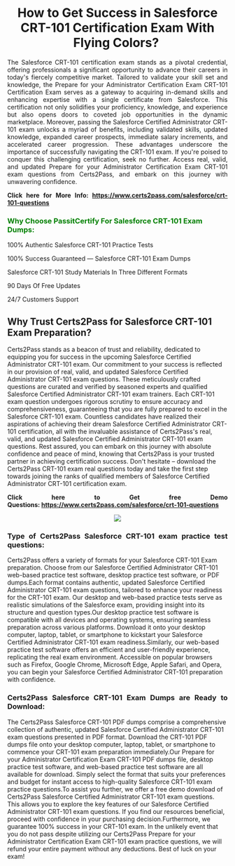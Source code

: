 <h1 style="text-align: center;"><strong>How to Get Success in Salesforce CRT-101 Certification Exam With Flying Colors? </strong></h1>

<p style="text-align: justify;">The Salesforce CRT-101 certification exam stands as a pivotal credential, offering professionals a significant opportunity to advance their careers in today's fiercely competitive market. Tailored to validate your skill set and knowledge, the Prepare for your Administrator Certification Exam CRT-101 Certification Exam serves as a gateway to acquiring in-demand skills and enhancing expertise with a single certificate from Salesforce. This certification not only solidifies your proficiency, knowledge, and experience but also opens doors to coveted job opportunities in the dynamic marketplace. Moreover, passing the Salesforce Certified Administrator CRT-101 exam unlocks a myriad of benefits, including validated skills, updated knowledge, expanded career prospects, immediate salary increments, and accelerated career progression. These advantages underscore the importance of successfully navigating the CRT-101 exam. If you're poised to conquer this challenging certification, seek no further. Access real, valid, and updated Prepare for your Administrator Certification Exam CRT-101 exam questions from Certs2Pass, and embark on this journey with unwavering confidence.</p>

<p style="text-align: justify;"><strong>Click here for More Info: <a href="https://www.certs2pass.com/salesforce/crt-101-questions">https://www.certs2pass.com/salesforce/crt-101-questions</a></strong></p>

<h3><strong><span style="display:block; color:Green;">Why Choose PassitCertify For Salesforce CRT-101 Exam Dumps: </span></strong></h3>

<p style="text-align: justify;">100% Authentic Salesforce CRT-101 Practice Tests</p>

<p style="text-align: justify;">100% Success Guaranteed — Salesforce CRT-101 Exam Dumps</p>

<p style="text-align: justify;">Salesforce CRT-101 Study Materials In Three Different Formats</p>

<p style="text-align: justify;">90 Days Of Free Updates</p>

<p style="text-align: justify;">24/7 Customers Support</p>

<h2><strong>Why Trust Certs2Pass for Salesforce CRT-101 Exam Preparation?</strong></h2>

<p>Certs2Pass stands as a beacon of trust and reliability, dedicated to equipping you for success in the upcoming Salesforce Certified Administrator CRT-101 exam. Our commitment to your success is reflected in our provision of real, valid, and updated Salesforce Certified Administrator CRT-101 exam questions. These meticulously crafted questions are curated and verified by seasoned experts and qualified Salesforce Certified Administrator CRT-101 exam trainers. Each CRT-101 exam question undergoes rigorous scrutiny to ensure accuracy and comprehensiveness, guaranteeing that you are fully prepared to excel in the Salesforce CRT-101 exam. Countless candidates have realized their aspirations of achieving their dream Salesforce Certified Administrator CRT-101 certification, all with the invaluable assistance of Certs2Pass's real, valid, and updated Salesforce Certified Administrator CRT-101 exam questions. Rest assured, you can embark on this journey with absolute confidence and peace of mind, knowing that Certs2Pass is your trusted partner in achieving certification success. Don't hesitate – download the Certs2Pass CRT-101 exam real questions today and take the first step towards joining the ranks of qualified members of Salesforce Certified Administrator CRT-101 certification exam.</p>

<p style="text-align: justify;"><strong>Click here to Get free Demo Questions: <a href="https://www.certs2pass.com/salesforce/crt-101-questions">https://www.certs2pass.com/salesforce/crt-101-questions</a></strong></p>

<p style="text-align: center;"><img src="https://i.imgur.com/8DtcaoZ.jpg" /></p>

<h3 style="text-align: justify;"><strong>Type of Certs2Pass Salesforce CRT-101 exam practice test questions:</strong></h3>

<p>Certs2Pass offers a variety of formats for your Salesforce CRT-101 Exam preparation. Choose from our Salesforce Certified Administrator CRT-101 web-based practice test software, desktop practice test software, or PDF dumps.Each format contains authentic, updated Salesforce Certified Administrator CRT-101 exam questions, tailored to enhance your readiness for the CRT-101 exam. Our desktop and web-based practice tests serve as realistic simulations of the Salesforce exam, providing insight into its structure and question types.Our desktop practice test software is compatible with all devices and operating systems, ensuring seamless preparation across various platforms. Download it onto your desktop computer, laptop, tablet, or smartphone to kickstart your Salesforce Certified Administrator CRT-101 exam readiness.Similarly, our web-based practice test software offers an efficient and user-friendly experience, replicating the real exam environment. Accessible on popular browsers such as Firefox, Google Chrome, Microsoft Edge, Apple Safari, and Opera, you can begin your Salesforce Certified Administrator CRT-101 preparation with confidence.</p>

<h3 style="text-align: justify;"><strong>Certs2Pass Salesforce CRT-101 Exam Dumps are Ready to Download:</strong></h3>

<p>The Certs2Pass Salesforce CRT-101 PDF dumps comprise a comprehensive collection of authentic, updated Salesforce Certified Administrator CRT-101 exam questions presented in PDF format. Download the CRT-101 PDF dumps file onto your desktop computer, laptop, tablet, or smartphone to commence your CRT-101 exam preparation immediately.Our Prepare for your Administrator Certification Exam CRT-101 PDF dumps file, desktop practice test software, and web-based practice test software are all available for download. Simply select the format that suits your preferences and budget for instant access to high-quality Salesforce CRT-101 exam practice questions.To assist you further, we offer a free demo download of Certs2Pass Salesforce Certified Administrator CRT-101 exam questions. This allows you to explore the key features of our Salesforce Certified Administrator CRT-101 exam questions. If you find our resources beneficial, proceed with confidence in your purchasing decision.Furthermore, we guarantee 100% success in your CRT-101 exam. In the unlikely event that you do not pass despite utilizing our Certs2Pass Prepare for your Administrator Certification Exam CRT-101 exam practice questions, we will refund your entire payment without any deductions. Best of luck on your exam!</p>
